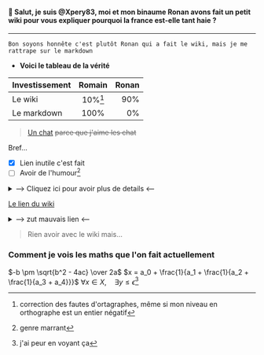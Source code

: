  #### 👋 Salut, je suis @Xpery83, moi et mon binaume Ronan avons fait un petit wiki pour vous expliquer pourquoi la france est-elle tant haie ?
 ---
```Bon soyons honnête c'est plutôt Ronan qui a fait le wiki, mais je me rattrape sur le markdown``` 
- **Voici le tableau de la vérité**

| Investissement| Romain        | Ronan |
| ------------- |:-------------:| -----:|
| Le wiki       | 10%[^1]       | 90%   |
| Le markdown   | 100%          | 0%    |

>[Un chat](https://user-images.githubusercontent.com/115998889/196212922-6ce9fafb-c6c0-4925-9d4c-067fc6e4019f.jpeg) ~~parce que j'aime les chat~~

Bref...
- [x] Lien inutile c'est fait
- [ ] Avoir de l'humour[^2]
<details>
  <summary>--> Cliquez ici pour avoir plus de details <--</summary>
  
  ****
   
Le wiki aborde plusieurs points :
   - Il explique les différents clichés sur la france
   - Les blagues sur la france :+1:
   
  ****
</details>
 
 [Le lien du wiki](https://www.youtube.com/watch?v=dQw4w9WgXcQ)

 <details>
  <summary>--> zut mauvais lien <--</summary>
  
[Le vrai lien]()
    <details>
  <summary>--> bon ok j'arrête <--</summary>
  
[Le vrai vrai lien]()
   
</details>
</details>

> Rien avoir avec le wiki mais...
### Comment je vois les maths que l'on fait actuellement 
$-b \pm \sqrt{b^2 - 4ac} \over 2a$
$x = a_0 + \frac{1}{a_1 + \frac{1}{a_2 + \frac{1}{a_3 + a_4}}}$
$\forall x \in X, \quad \exists y \leq \epsilon$[^3]

[^1]: correction des fautes d'ortagraphes, même si mon niveau en orthographe est un entier négatif
[^2]: genre marrant 
[^3]: j'ai peur en voyant ça
